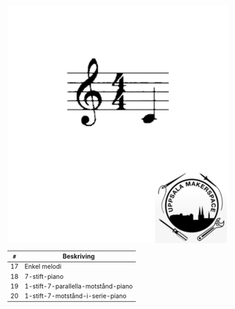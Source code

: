 ![Bok 5: tangentbord](framsida_5.png)

`#`|Beskriving
---|-----------------------------------
17 |Enkel melodi
18 |7-stift-piano
19 |1-stift-7-parallella-motstånd-piano
20 |1-stift-7-motstånd-i-serie-piano

